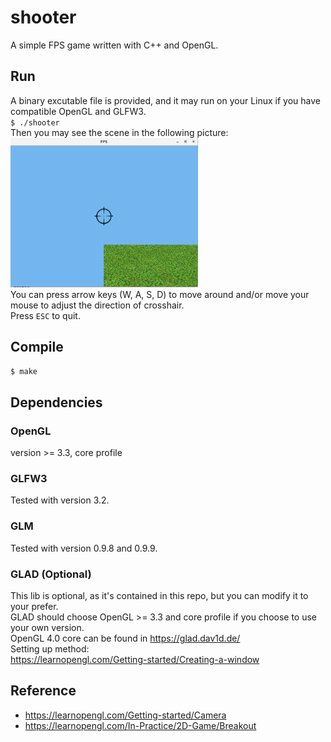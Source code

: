 # shooter
A simple FPS game written with C++ and OpenGL.

## Run
A binary excutable file is provided, and it may run on your Linux if you have compatible OpenGL and GLFW3.  
`$ ./shooter`  
Then you may see the scene in the following picture:  
<img src="images/shooter.png" width="300">  
You can press arrow keys (W, A, S, D) to move around and/or move your mouse to adjust the direction of crosshair.  
Press `ESC` to quit.
## Compile
`$ make`
## Dependencies
### OpenGL
version >= 3.3, core profile
### GLFW3
Tested with version 3.2.
### GLM
Tested with version 0.9.8 and 0.9.9.
### GLAD (Optional)
This lib is optional, as it's contained in this repo, but you can modify it to your prefer.  
GLAD should choose OpenGL >= 3.3 and core profile if you choose to use your own version.  
OpenGL 4.0 core can be found in https://glad.dav1d.de/  
Setting up method:  
https://learnopengl.com/Getting-started/Creating-a-window  
## Reference
- https://learnopengl.com/Getting-started/Camera
- https://learnopengl.com/In-Practice/2D-Game/Breakout
